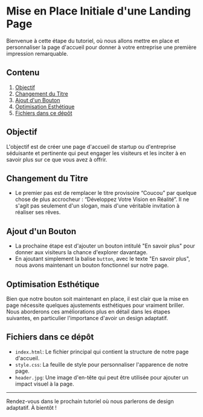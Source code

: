 # Mise en Place Initiale d'une Landing Page

Bienvenue à cette étape du tutoriel, où nous allons mettre en place et personnaliser la page d'accueil pour donner à votre entreprise une première impression remarquable.

## Contenu

1. [Objectif](#objectif)
2. [Changement du Titre](#changement-du-titre)
3. [Ajout d'un Bouton](#ajout-dun-bouton)
4. [Optimisation Esthétique](#optimisation-esthétique)
5. [Fichiers dans ce dépôt](#fichiers-dans-ce-dépôt)

## Objectif

L'objectif est de créer une page d'accueil de startup ou d'entreprise séduisante et pertinente qui peut engager les visiteurs et les inciter à en savoir plus sur ce que vous avez à offrir.

## Changement du Titre

- Le premier pas est de remplacer le titre provisoire “Coucou” par quelque chose de plus accrocheur : “Développez Votre Vision en Réalité”. Il ne s'agit pas seulement d'un slogan, mais d'une véritable invitation à réaliser ses rêves.

## Ajout d'un Bouton

- La prochaine étape est d'ajouter un bouton intitulé "En savoir plus" pour donner aux visiteurs la chance d'explorer davantage.
- En ajoutant simplement la balise ```button```, avec le texte "En savoir plus", nous avons maintenant un bouton fonctionnel sur notre page.

## Optimisation Esthétique

Bien que notre bouton soit maintenant en place, il est clair que la mise en page nécessite quelques ajustements esthétiques pour vraiment briller. Nous aborderons ces améliorations plus en détail dans les étapes suivantes, en particulier l'importance d'avoir un design adaptatif.

## Fichiers dans ce dépôt

- `index.html`: Le fichier principal qui contient la structure de notre page d'accueil.
- `style.css`: La feuille de style pour personnaliser l'apparence de notre page.
- `header.jpg`: Une image d'en-tête qui peut être utilisée pour ajouter un impact visuel à la page.

---

Rendez-vous dans le prochain tutoriel où nous parlerons de design adaptatif. À bientôt !
